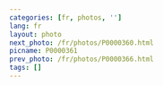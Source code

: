 ```yaml
---
categories: [fr, photos, '']
lang: fr
layout: photo
next_photo: /fr/photos/P0000360.html
picname: P0000361
prev_photo: /fr/photos/P0000366.html
tags: []
---
```

